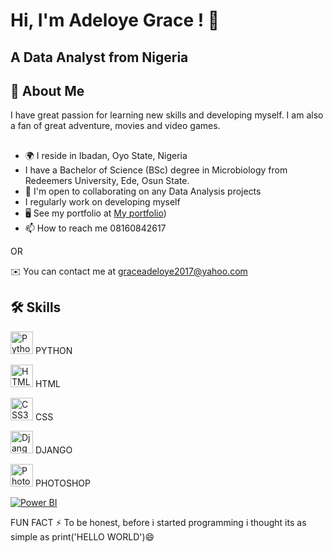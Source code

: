 
# Hi, I'm Adeloye Grace ! 👋
A Data Analyst from Nigeria
------------------

## 🚀 About Me
I have great passion for learning new skills and developing myself. I am also a fan of great adventure, movies and video games.


## 

- 🌍 I reside in Ibadan, Oyo State, Nigeria
- I have a Bachelor of Science (BSc) degree in Microbiology from Redeemers University, Ede, Osun State.
- 🤝  I'm open to collaborating on any Data Analysis projects
- I regularly work on developing myself
- 🖥️  See my portfolio at [My portfolio](https://goa14.github.io/Grace-Adeloye-Portfolio/))
- 📫 How to reach me 08160842617 

OR

 ✉️  You can contact me at [graceadeloye2017@yahoo.com](mailto:graceadeloye2017@yahoo.com)

## 🛠 Skills

<a href="https://www.python.org/" target="_blank" rel="noreferrer"><img src="https://raw.githubusercontent.com/danielcranney/readme-generator/main/public/icons/skills/python-colored.svg" width="36" height="36" alt="Python" /></a> PYTHON
  
<a href="https://developer.mozilla.org/en-US/docs/Glossary/HTML5" target="_blank" rel="noreferrer"><img src="https://raw.githubusercontent.com/danielcranney/readme-generator/main/public/icons/skills/html5-colored.svg" width="36" height="36" alt="HTML5" /></a> HTML
  
  <a href="https://www.w3.org/TR/CSS/#css" target="_blank" rel="noreferrer"><img src="https://raw.githubusercontent.com/danielcranney/readme-generator/main/public/icons/skills/css3-colored.svg" width="36" height="36" alt="CSS3" /></a> CSS
  
  
<a href="https://www.djangoproject.com/" target="_blank" rel="noreferrer"><img src="https://raw.githubusercontent.com/danielcranney/readme-generator/main/public/icons/skills/django-colored.svg" width="36" height="36" alt="Django" /></a> DJANGO
  
  
  <a href="https://www.adobe.com/uk/products/photoshop.html" target="_blank" rel="noreferrer"><img src="https://raw.githubusercontent.com/danielcranney/readme-generator/main/public/icons/skills/photoshop-colored.svg" width="36" height="36" alt="Photoshop" /></a> PHOTOSHOP


   <p align="left">

                   
[![Power BI](https://your-power-bi-icon-url.png)](https://app.powerbi.com/)
       
  
  FUN FACT
  ⚡️ To be honest, before i started programming i thought its as simple as print('HELLO WORLD')😄



  
<!---
GOA14/GOA14 is a ✨ special ✨ repository because its `README.md` (this file) appears on your GitHub profile.
You can click the Preview link to take a look at your changes.
--->
